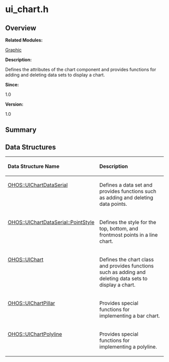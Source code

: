 # ui\_chart.h<a name="EN-US_TOPIC_0000001054799583"></a>

## **Overview**<a name="section357810188093528"></a>

**Related Modules:**

[Graphic](graphic.md)

**Description:**

Defines the attributes of the chart component and provides functions for adding and deleting data sets to display a chart. 

**Since:**

1.0

**Version:**

1.0

## **Summary**<a name="section1259008348093528"></a>

## Data Structures<a name="nested-classes"></a>

<a name="table702183974093528"></a>
<table><thead align="left"><tr id="row1732299754093528"><th class="cellrowborder" valign="top" width="50%" id="mcps1.1.3.1.1"><p id="p1497383133093528"><a name="p1497383133093528"></a><a name="p1497383133093528"></a>Data Structure Name</p>
</th>
<th class="cellrowborder" valign="top" width="50%" id="mcps1.1.3.1.2"><p id="p1188001616093528"><a name="p1188001616093528"></a><a name="p1188001616093528"></a>Description</p>
</th>
</tr>
</thead>
<tbody><tr id="row138293660093528"><td class="cellrowborder" valign="top" width="50%" headers="mcps1.1.3.1.1 "><p id="p1008867359093528"><a name="p1008867359093528"></a><a name="p1008867359093528"></a><a href="ohos-uichartdataserial.md">OHOS::UIChartDataSerial</a></p>
</td>
<td class="cellrowborder" valign="top" width="50%" headers="mcps1.1.3.1.2 "><p id="p741360939093528"><a name="p741360939093528"></a><a name="p741360939093528"></a>Defines a data set and provides functions such as adding and deleting data points. </p>
</td>
</tr>
<tr id="row247112881093528"><td class="cellrowborder" valign="top" width="50%" headers="mcps1.1.3.1.1 "><p id="p1388306693093528"><a name="p1388306693093528"></a><a name="p1388306693093528"></a><a href="ohos-uichartdataserial-pointstyle.md">OHOS::UIChartDataSerial::PointStyle</a></p>
</td>
<td class="cellrowborder" valign="top" width="50%" headers="mcps1.1.3.1.2 "><p id="p367214964093528"><a name="p367214964093528"></a><a name="p367214964093528"></a>Defines the style for the top, bottom, and frontmost points in a line chart. </p>
</td>
</tr>
<tr id="row1805474262093528"><td class="cellrowborder" valign="top" width="50%" headers="mcps1.1.3.1.1 "><p id="p364376653093528"><a name="p364376653093528"></a><a name="p364376653093528"></a><a href="ohos-uichart.md">OHOS::UIChart</a></p>
</td>
<td class="cellrowborder" valign="top" width="50%" headers="mcps1.1.3.1.2 "><p id="p968969440093528"><a name="p968969440093528"></a><a name="p968969440093528"></a>Defines the chart class and provides functions such as adding and deleting data sets to display a chart. </p>
</td>
</tr>
<tr id="row769197887093528"><td class="cellrowborder" valign="top" width="50%" headers="mcps1.1.3.1.1 "><p id="p2053907544093528"><a name="p2053907544093528"></a><a name="p2053907544093528"></a><a href="ohos-uichartpillar.md">OHOS::UIChartPillar</a></p>
</td>
<td class="cellrowborder" valign="top" width="50%" headers="mcps1.1.3.1.2 "><p id="p1177596063093528"><a name="p1177596063093528"></a><a name="p1177596063093528"></a>Provides special functions for implementing a bar chart. </p>
</td>
</tr>
<tr id="row196725562093528"><td class="cellrowborder" valign="top" width="50%" headers="mcps1.1.3.1.1 "><p id="p1037187368093528"><a name="p1037187368093528"></a><a name="p1037187368093528"></a><a href="ohos-uichartpolyline.md">OHOS::UIChartPolyline</a></p>
</td>
<td class="cellrowborder" valign="top" width="50%" headers="mcps1.1.3.1.2 "><p id="p433727353093528"><a name="p433727353093528"></a><a name="p433727353093528"></a>Provides special functions for implementing a polyline. </p>
</td>
</tr>
</tbody>
</table>

